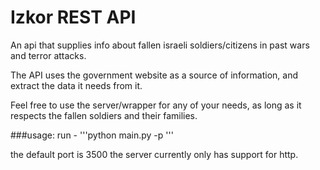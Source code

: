 # Izkor REST API

An api that supplies info about fallen israeli soldiers/citizens in past wars and terror attacks.

The API uses the government website as a source of information, and extract the data it needs from it.

Feel free to use the server/wrapper for any of your needs, as long as it respects the fallen soldiers and their families.

###usage:
run -
'''python main.py -p <port to use>'''

the default port is 3500
the server currently only has support for http.
